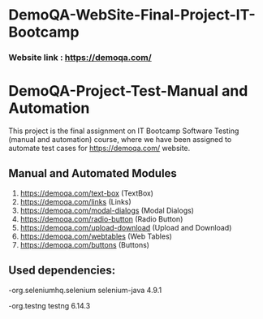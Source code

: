 # DemoQA-WebSite-Final-Project-IT-Bootcamp
### Website link : https://demoqa.com/

# DemoQA-Project-Test-Manual and Automation
This project is the final assignment on IT Bootcamp Software Testing (manual and automation) course, where we have been assigned to automate test cases for https://demoqa.com/ website.

## Manual and Automated Modules<br>

1. https://demoqa.com/text-box (TextBox)<br>
2. https://demoqa.com/links  (Links) <br>
3. https://demoqa.com/modal-dialogs (Modal Dialogs) <br>
4. https://demoqa.com/radio-button (Radio Button) <br>
5. https://demoqa.com/upload-download (Upload and Download)<br>
6. https://demoqa.com/webtables (Web Tables)<br>
7. https://demoqa.com/buttons  (Buttons)<br>

## Used dependencies:

-org.seleniumhq.selenium selenium-java 4.9.1

-org.testng testng 6.14.3


